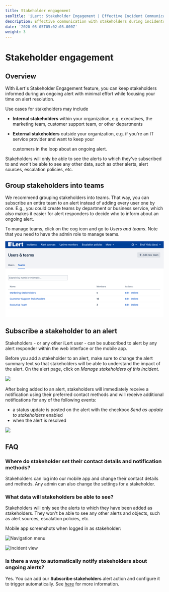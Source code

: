 ```yaml
---
title: Stakeholder engagement
seoTitle: 'iLert: Stakeholder Engagement | Effective Incident Communication'
description: Effective communication with stakeholders during incidents
date: '2020-05-05T05:02:05.000Z'
weight: 3
---
```


# Stakeholder engagement

## Overview <a href="#overview" id="overview"></a>

With iLert's Stakeholder Engagement feature, you can keep stakeholders informed during an ongoing alert with minimal effort while focusing your time on alert resolution.

Use cases for stakeholders may include

* **Internal stakeholders** within your organization, e.g. executives, the marketing team, customer support team, or other departments
*   **External stakeholders** outside your organization, e.g. if you're an IT service provider and want to keep your

    customers in the loop about an ongoing alert.

Stakeholders will only be able to see the alerts to which they've subscribed to and won't be able to see any other data, such as other alerts, alert sources, escalation policies, etc.

## Group stakeholders into teams <a href="#2" id="2"></a>

We recommend grouping stakeholders into teams. That way, you can subscribe an entire team to an alert instead of adding every user one by one. E.g., you could create teams by department or business service, which also makes it easier for alert responders to decide who to inform about an ongoing alert.

To manage teams, click on the cog icon and go to _Users and teams_. Note that you need to have the admin role to manage teams.

![](../.gitbook/assets/teams.png)

## Subscribe a stakeholder to an alert <a href="#3" id="3"></a>

Stakeholders - or any other iLert user - can be subscribed to alert by any alert responder within the web interface or the mobile app.

Before you add a stakeholder to an alert, make sure to change the alert summary text so that stakeholders will be able to understand the impact of the alert. On the alert page, click on _Manage stakeholders of this incident_.

![](../.gitbook/assets/manage\_stakeholder.png)

After being added to an alert, stakeholders will immediately receive a notification using their preferred contact methods and will receive additional notifications for any of the following events:

* a status update is posted on the alert with the checkbox _Send as update to stakeholders_ enabled
* when the alert is resolved

![](../.gitbook/assets/status\_update.png)

## FAQ

### Where do stakeholder set their contact details and notification methods?

Stakeholders can log into our mobile app and change their contact details and methods. Any admin can also change the settings for a stakeholder.

### What data will stakeholders be able to see?

Stakeholders will only see the alerts to which they have been added as stakeholders. They won't be able to see any other alerts and objects, such as alert sources, escalation policies, etc.

Mobile app screenshots when logged in as stakeholder:

![Navigation menu](../.gitbook/assets/sh\_menu.png)

![Incident view](../.gitbook/assets/sh\_mobile\_view\_incident.png)

### Is there a way to automatically notify stakeholders about ongoing alerts?

Yes. You can add our **Subscribe stakeholders** alert action and configure it to trigger automatically. See [here](https://docs.ilert.com/integrations/stakeholder-subscription) for more information.
